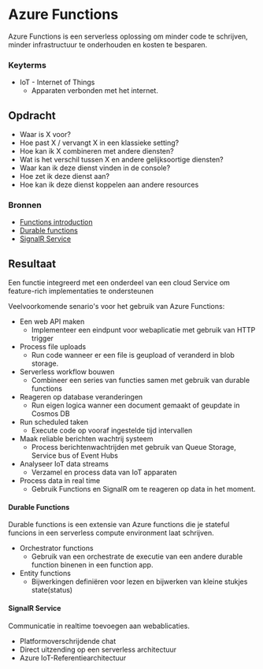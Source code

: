 # Azure Functions
Azure Functions is een serverless oplossing om minder code te schrijven, minder infrastructuur te onderhouden en kosten te besparen. 

### Keyterms
* IoT - Internet of Things
    * Apparaten verbonden met het internet. 

## Opdracht
- Waar is X voor?
- Hoe past X / vervangt X in een klassieke setting?
- Hoe kan ik X combineren met andere diensten?
- Wat is het verschil tussen X en andere gelijksoortige diensten?
- Waar kan ik deze dienst vinden in de console?
- Hoe zet ik deze dienst aan?
- Hoe kan ik deze dienst koppelen aan andere resources

### Bronnen
- [Functions introduction](https://docs.microsoft.com/en-us/azure/azure-functions/functions-overview)
- [Durable functions](https://docs.microsoft.com/en-us/azure/azure-functions/durable/durable-functions-overview?tabs=csharp)
- [SignalR Service](https://docs.microsoft.com/en-us/azure/azure-functions/functions-bindings-signalr-service)

## Resultaat
Een functie integreerd met een onderdeel van een cloud Service om feature-rich implementaties te ondersteunen

Veelvoorkomende senario's voor het gebruik van Azure Functions:
* Een web API maken
    * Implementeer een eindpunt voor webaplicatie met gebruik van HTTP trigger
* Process file uploads
    * Run code wanneer er een file is geupload of veranderd in blob storage.
* Serverless workflow bouwen
    * Combineer een series van functies samen met gebruik van durable functions
* Reageren op database veranderingen
    * Run eigen logica wanner een document gemaakt of geupdate in Cosmos DB
* Run scheduled taken
    * Execute code op vooraf ingestelde tijd intervallen
* Maak reliable berichten wachtrij systeem
    * Process berichtenwachtrijden met gebruik van Queue Storage, Service bus of Event Hubs
* Analyseer IoT data streams
    * Verzamel en process data van IoT apparaten
* Process data in real time
    * Gebruik Functions en SignalR om te reageren op data in het moment. 

#### Durable Functions
Durable functions is een extensie van Azure functions die je stateful funcions in een serverless compute environment laat schrijven.
* Orchestrator functions
    * Gebruik van een orchestrate de executie van een andere durable function binenen in een function app. 
* Entity functions
    * Bijwerkingen definiëren voor lezen en bijwerken van kleine stukjes state(status)

#### SignalR Service
Communicatie in realtime toevoegen aan webablicaties. 
* Platformoverschrijdende chat
* Direct uitzending op een serverless architectuur
* Azure IoT-Referentiearchitectuur